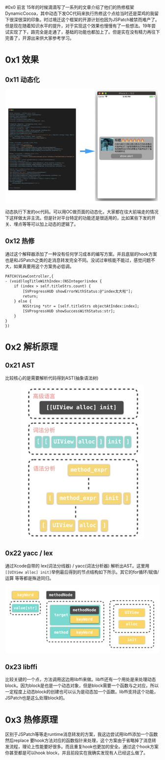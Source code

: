 #0x0 前言
15年的时候滴滴写了一系列的文章介绍了他们的热修框架DynamicCocoa，其中动态下发OC代码来执行热修这个点给当时还是菜鸡的我留下很深很深的印象。时过境迁这个框架的开源计划也因为JSPatch被禁而难产了。但是现在随着知识水平的提升，对于实现这个效果也慢慢有了一些想法。19年尝试实现了下，路完全是走通了，基础的功能也都加上了。但是实在没有精力再往下完善了，开源出来供大家参考学习。
# 0x1 效果
## 0x11 动态化
<div align=center><img width="500" height="370" src="https://raw.githubusercontent.com/zhnnnnn/ZHNCosmos_GIFs/master/parser_01.png"/></div>

动态执行下发的oc代码。可以用OC做页面的动态化，大家都在往大前端走的情况下这样做太非主流。但是针对平台特定的功能还是很适用的，比如某些下发的开关、埋点等等可以加上动态的逻辑了。
## 0x12 热修
通过这个解释器添加了一种没有任何学习成本的编写方案。并且底层的hook方案也是和JSPatch之类的走消息转发完全不同。没试过审核能不能过，感觉问题不大，如果真要用这个方案务必低调。
```
PATCH(ViewController,{
- (void)logTitleWithIndex:(NSInteger)index {
    if (index > self.titleStrs.count) {
        [SVProgressHUD showErrorWithStatus:@"index太大啦"];
        return;
    } else {
        NSString *str = [self.titleStrs objectAtIndex:index];
        [SVProgressHUD showSuccessWithStatus:str];
    }
}
})
```

# 0x2 解析原理

## 0x21 AST

比较核心的是需要解析代码得到AST(抽象语法树)

<div align=center><img width="400" height="500" src="https://raw.githubusercontent.com/zhnnnnn/ZHNCosmos_GIFs/master/parser_02.png"/></div>

## 0x22 yacc / lex
通过Xcode自带的 lex(词法分线器) / yacc(词法分析器) 解析出AST。这里用`[[UIView alloc] init]`举例最后得到的节点结构如下所示。其它的for循环/赋值/运算 等等都是殊途同归。

<div align=center><img width="500" height="220" src="https://raw.githubusercontent.com/zhnnnnn/ZHNCosmos_GIFs/master/parser_03.png"/></div>

## 0x23 libffi

比较关键的一个点，方法调用这边用libffi来做。libffi还有一个用处是来处理动态block。因为block是也是一个动态对象，但是block需要一个函数与之对应，所以一定程度上动态block的创建也可以认为是动态加一个函数。libffi支持这个功能，JSPatch也是这么处理block的。

# 0x3 热修原理
区别于JSPatch等等走runtime消息转发的方案，我这边尝试用libffi添加一个函数然后replace 要hook方法对应的函数指针来处理，这个方案由于省略掉了消息转发流程，理论上性能要好很多。而且重复hook也更加的安全。通过这个hook方案你甚至都是可以hook block，并且前段实在我确实发现有人已经这么做了。
